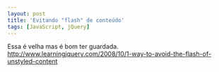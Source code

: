 ```yaml
---
layout: post
title: 'Evitando "flash" de conteúdo'
tags: [JavaScript, jQuery]
---
```


Essa é velha mas é bom ter guardada.<br>
<http://www.learningjquery.com/2008/10/1-way-to-avoid-the-flash-of-unstyled-content>
